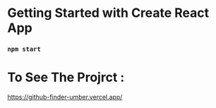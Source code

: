 # Getting Started with Create React App

### `npm start`

# To See The Projrct :

https://github-finder-umber.vercel.app/
